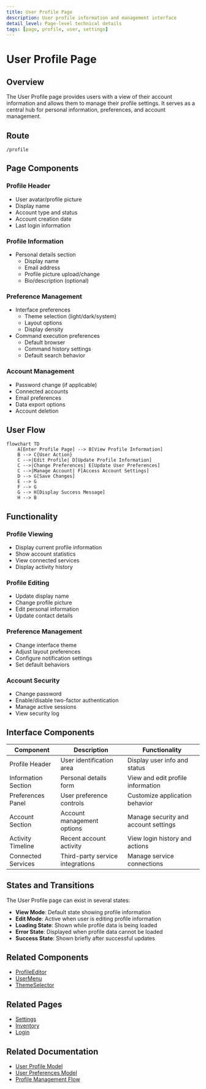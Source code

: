 ```yaml
---
title: User Profile Page
description: User profile information and management interface
detail_level: Page-level technical details
tags: [page, profile, user, settings]
---
```


# User Profile Page

## Overview

The User Profile page provides users with a view of their account information and allows them to manage their profile settings. It serves as a central hub for personal information, preferences, and account management.

## Route

```
/profile
```

## Page Components

### Profile Header

- User avatar/profile picture
- Display name
- Account type and status
- Account creation date
- Last login information

### Profile Information

- Personal details section
  - Display name
  - Email address
  - Profile picture upload/change
  - Bio/description (optional)

### Preference Management

- Interface preferences
  - Theme selection (light/dark/system)
  - Layout options
  - Display density
- Command execution preferences
  - Default browser
  - Command history settings
  - Default search behavior

### Account Management

- Password change (if applicable)
- Connected accounts
- Email preferences
- Data export options
- Account deletion

## User Flow

```mermaid
flowchart TD
    A[Enter Profile Page] --> B[View Profile Information]
    B --> C{User Action}
    C -->|Edit Profile| D[Update Profile Information]
    C -->|Change Preferences| E[Update User Preferences]
    C -->|Manage Account| F[Access Account Settings]
    D --> G[Save Changes]
    E --> G
    F --> G
    G --> H[Display Success Message]
    H --> B
```

## Functionality

### Profile Viewing

- Display current profile information
- Show account statistics
- View connected services
- Display activity history

### Profile Editing

- Update display name
- Change profile picture
- Edit personal information
- Update contact details

### Preference Management

- Change interface theme
- Adjust layout preferences
- Configure notification settings
- Set default behaviors

### Account Security

- Change password
- Enable/disable two-factor authentication
- Manage active sessions
- View security log

## Interface Components

| Component           | Description                      | Functionality                        |
| ------------------- | -------------------------------- | ------------------------------------ |
| Profile Header      | User identification area         | Display user info and status         |
| Information Section | Personal details form            | View and edit profile information    |
| Preferences Panel   | User preference controls         | Customize application behavior       |
| Account Section     | Account management options       | Manage security and account settings |
| Activity Timeline   | Recent account activity          | View login history and actions       |
| Connected Services  | Third-party service integrations | Manage service connections           |

## States and Transitions

The User Profile page can exist in several states:

- **View Mode**: Default state showing profile information
- **Edit Mode**: Active when user is editing profile information
- **Loading State**: Shown while profile data is being loaded
- **Error State**: Displayed when profile data cannot be loaded
- **Success State**: Shown briefly after successful updates

## Related Components

- [ProfileEditor](../components/ProfileEditor.md)
- [UserMenu](../components/UserMenu.md)
- [ThemeSelector](../components/ThemeSelector.md)

## Related Pages

- [Settings](settings.md)
- [Inventory](inventory.md)
- [Login](login.md)

## Related Documentation

- [User Profile Model](../models/user-profile.md)
- [User Preferences Model](../models/user-preferences.md)
- [Profile Management Flow](../flows/profile-management.md)
